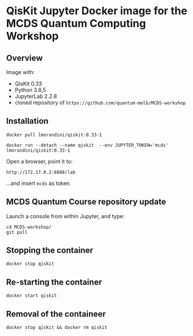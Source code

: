 # QisKit Jupyter Docker image for the MCDS Quantum Computing Workshop


## Overview

Image with:
- QisKit 0.33
- Python 3.8,5
- JupyterLab 2.2.8
- cloned repository of `https://github.com/quantum-melb/MCDS-workshop`


## Installation

```shell
docker pull lmorandini/qiskit:0.33-1
```

```shell
docker run --detach --name qiskit  --env JUPYTER_TOKEN='mcds' lmorandini/qiskit:0.33-1 
```

Open a browser, point it to:
```
http://172.17.0.2:8888/lab
```
...and insert `mcds` as token.


## MCDS Quantum Course  repository update

Launch a console from within Jupyter, and type:
```shell
cd MCDS-workshop/
git pull
```


## Stopping the container

```shell
docker stop qiskit
```


## Re-starting the container

```shell
docker start qiskit
```


## Removal of the containeer

```shell
docker stop qiskit && docker rm qiskit
```


